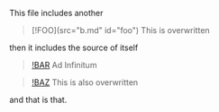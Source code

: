This file includes another

> [!FOO](src="b.md" id="foo")
> This is overwritten

then it includes the source of itself

> [!BAR](src="file:a.md")
> Ad Infinitum

> [!BAZ](src="#foo")
> This is also overwritten

and that is that.
